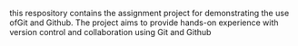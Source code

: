this respository contains the assignment project for demonstrating the use ofGit and Github. The project aims to provide hands-on experience with version control and collaboration using Git and Github
